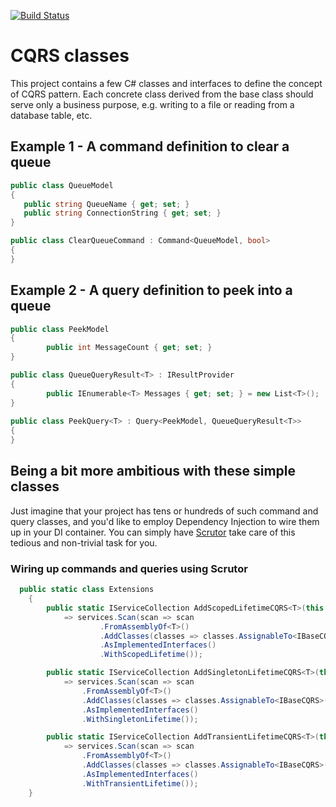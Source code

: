 [![Build Status](https://dev.azure.com/simcoeai/ArchitectureLibrary/_apis/build/status/SimcoeAI.cqrs?branchName=main)](https://dev.azure.com/simcoeai/ArchitectureLibrary/_build/latest?definitionId=12&branchName=main)

# CQRS classes
This project contains a few C# classes and interfaces to define the concept of CQRS pattern. Each concrete class derived from the base class should serve only a business purpose, e.g. writing to a file or reading from a database table, etc.

## Example 1 - A command definition to clear a queue

```csharp
public class QueueModel
{
   public string QueueName { get; set; }
   public string ConnectionString { get; set; }
}

public class ClearQueueCommand : Command<QueueModel, bool>
{
}
```

## Example 2 - A query definition to peek into a queue

```csharp
public class PeekModel
{
		public int MessageCount { get; set; }
}

public class QueueQueryResult<T> : IResultProvider
{
		public IEnumerable<T> Messages { get; set; } = new List<T>();
}
  
public class PeekQuery<T> : Query<PeekModel, QueueQueryResult<T>>
{
}

```

## Being a bit more ambitious with these simple classes

Just imagine that your project has tens or hundreds of such command and query classes, and you'd like to employ Dependency Injection to wire them up in your DI container. You can simply have [Scrutor](https://github.com/khellang/Scrutor) take care of this tedious and non-trivial task for you.

### Wiring up commands and queries using Scrutor

```csharp
  public static class Extensions
	{
		public static IServiceCollection AddScopedLifetimeCQRS<T>(this IServiceCollection services)
			=> services.Scan(scan => scan
					.FromAssemblyOf<T>()
					.AddClasses(classes => classes.AssignableTo<IBaseCQRS>())
					.AsImplementedInterfaces()
					.WithScopedLifetime());

		public static IServiceCollection AddSingletonLifetimeCQRS<T>(this IServiceCollection services)
			=> services.Scan(scan => scan
				.FromAssemblyOf<T>()
				.AddClasses(classes => classes.AssignableTo<IBaseCQRS>())
				.AsImplementedInterfaces()
				.WithSingletonLifetime());

		public static IServiceCollection AddTransientLifetimeCQRS<T>(this IServiceCollection services)
			=> services.Scan(scan => scan
				.FromAssemblyOf<T>()
				.AddClasses(classes => classes.AssignableTo<IBaseCQRS>())
				.AsImplementedInterfaces()
				.WithTransientLifetime());
	}
```
